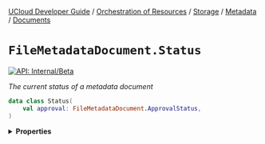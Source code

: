 [UCloud Developer Guide](/docs/developer-guide/README.md) / [Orchestration of Resources](/docs/developer-guide/orchestration/README.md) / [Storage](/docs/developer-guide/orchestration/storage/README.md) / [Metadata](/docs/developer-guide/orchestration/storage/metadata/README.md) / [Documents](/docs/developer-guide/orchestration/storage/metadata/documents.md)

# `FileMetadataDocument.Status`


[![API: Internal/Beta](https://img.shields.io/static/v1?label=API&message=Internal/Beta&color=red&style=flat-square)](/docs/developer-guide/core/api-conventions.md)


_The current status of a metadata document_

```kotlin
data class Status(
    val approval: FileMetadataDocument.ApprovalStatus,
)
```

<details>
<summary>
<b>Properties</b>
</summary>

<details>
<summary>
<code>approval</code>: <code><code><a href='#filemetadatadocument.approvalstatus'>FileMetadataDocument.ApprovalStatus</a></code></code>
</summary>





</details>



</details>


